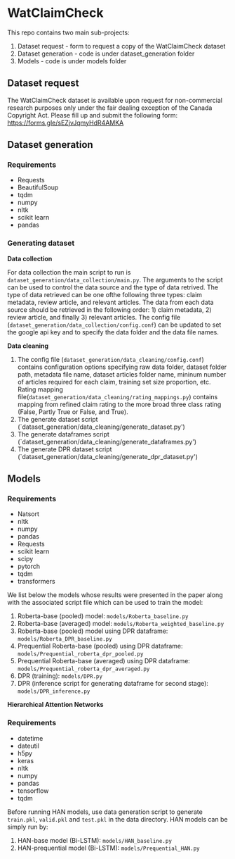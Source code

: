 # WatClaimCheck

This repo contains two main sub-projects:

1. Dataset request - form to request a copy of the WatClaimCheck dataset
2. Dataset generation - code is under dataset_generation folder
3. Models - code is under models folder

## Dataset request

The WatClaimCheck dataset is available upon request for non-commercial research purposes only under the fair dealing
exception of the Canada Copyright Act.  Please fill up and submit the following form: https://forms.gle/sEZjvJqmyHdR4AMKA

## Dataset generation

### Requirements
- Requests
- BeautifulSoup
- tqdm 
- numpy
- nltk
- scikit learn
- pandas

### Generating dataset

**Data collection** 

For data collection the main script to run is `dataset_generation/data_collection/main.py`. The arguments to the script can be used to control the data source and the type of data retrived. The type of data retrieved can be one ofthe following three types: claim metadata, review article, and relevant articles. The data from each data source should be retrieved in the following order: 1) claim metadata, 2) review article, and finally 3) relevant articles. The config file (`dataset_generation/data_collection/config.conf`) can be updated to set the google api key and to specify the data folder and the data file names.

**Data cleaning** 
1. The config file (`dataset_generation/data_cleaning/config.conf`) contains configuration options specifying raw data folder, dataset folder path, metadata file name, dataset articles folder name, mininum number of articles required for each claim, training set size proportion, etc. Rating mapping file(`dataset_generation/data_cleaning/rating_mappings.py`) contains mapping from refined claim rating to the more broad three class rating (False, Partly True or False, and True).
2. The generate dataset script (`dataset_generation/data_cleaning/generate_dataset.py')
3. The generate dataframes script (`dataset_generation/data_cleaning/generate_dataframes.py')
4. The generate DPR dataset script (`dataset_generation/data_cleaning/generate_dpr_dataset.py')

## Models

### Requirements
- Natsort
- nltk
- numpy
- pandas
- Requests
- scikit learn
- scipy
- pytorch
- tqdm
- transformers

We list below the models whose results were presented in the paper along with the associated script file which can be used to train the model:

1. Roberta-base (pooled) model: `models/Roberta_baseline.py`
2. Roberta-base (averaged) model: `models/Roberta_weighted_baseline.py`
3. Roberta-base (pooled) model using DPR dataframe: `models/Roberta_DPR_baseline.py`
4. Prequential Roberta-base (pooled) using DPR dataframe: `models/Prequential_roberta_dpr_pooled.py`
5. Prequential Roberta-base (averaged) using DPR dataframe: `models/Prequential_roberta_dpr_averaged.py`
6. DPR (training): `models/DPR.py`
7. DPR (inference script for generating dataframe for second stage): `models/DPR_inference.py`



**Hierarchical Attention Networks**

### Requirements
- datetime
- dateutil
- h5py
- keras
- nltk
- numpy
- pandas
- tensorflow
- tqdm

Before running HAN models, use data generation script to generate `train.pkl`, `valid.pkl` and `test.pkl` in the data directory. HAN models can be simply run by:

1. HAN-base model (Bi-LSTM): `models/HAN_baseline.py`
2. HAN-prequential model (Bi-LSTM): `models/Prequential_HAN.py`
